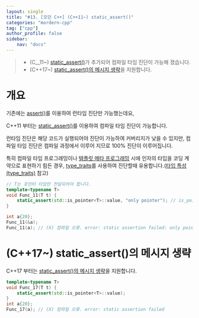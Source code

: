 ```yaml
---
layout: single
title: "#13. [모던 C++] (C++11~) static_assert()"
categories: "mordern-cpp"
tag: ["cpp"]
author_profile: false
sidebar: 
    nav: "docs"
---
```


> * (C__11~) [static_assert()](https://tango1202.github.io/mordern-cpp/mordern-cpp-static-assert/)가 추가되어 컴파일 타임 진단이 가능해 졌습니다.
> * (C++17~) [static_assert()의 메시지 생략](https://tango1202.github.io/mordern-cpp/mordern-cpp-static-assert/#c17-static_assert%EC%9D%98-%EB%A9%94%EC%8B%9C%EC%A7%80-%EC%83%9D%EB%9E%B5)을 지원합니다.

# 개요

기존에는 [assert()](https://tango1202.github.io/classic-cpp-exception/classic-cpp-exception-diagonostics/)를 이용하여 런타임 진단만 가능했는데요,

C++11 부터는 [static_assert()](https://tango1202.github.io/mordern-cpp/mordern-cpp-static-assert/)를 이용하여 컴파일 타임 진단이 가능합니다.

런타임 진단은 해당 코드가 실행되어야 진단이 가능하여 커버리지가 낮을 수 있지만, 컴파일 타임 진단은 컴파일 과정에서 이루어 지므로 100% 진단이 이루어집니다. 

특히 컴파일 타임 프로그래밍이나  [템플릿 메타 프로그래밍](https://tango1202.github.io/classic-cpp-stl/classic-cpp-stl-template-meta-programming/) 시에 인자의 타입을 코딩 계약으로 표현하기 힘든 경우,  [type_traits](https://tango1202.github.io/mordern-cpp/mordern-cpp-type_traits/)를 사용하여 진단할때 유용합니다.([타입 특성(type_traits)](https://tango1202.github.io/mordern-cpp/mordern-cpp-type_-_traits/) 참고)

```cpp
// T는 포인터 타입만 전달되어야 합니다.
template<typename T>
void Func_11(T t) { 
    static_assert(std::is_pointer<T>::value, "only pointer"); // is_pointer는 C++11에 추가된 type_traits
}

int a{20};
Func_11(&a);
Func_11(a); // (X) 컴파일 오류. error: static assertion failed: only pointer
```

# (C++17~) static_assert()의 메시지 생략

C++17 부터는 [static_assert()의 메시지 생략](https://tango1202.github.io/mordern-cpp/mordern-cpp-static-assert/#c17-static_assert%EC%9D%98-%EB%A9%94%EC%8B%9C%EC%A7%80-%EC%83%9D%EB%9E%B5)을 지원합니다.

```cpp
template<typename T>
void Func_17(T t) { 
    static_assert(std::is_pointer<T>::value); 
}
int a{20};
Func_17(a); // (X) 컴파일 오류. error: static assertion failed
```
